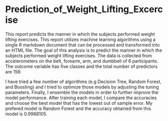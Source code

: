 # Prediction_of_Weight_Lifting_Excercise
This report predicts the manner in which the subjects performed weight lifting exercises. This report utilizes machine learning algorithms  using a single R markdown document that can be processed and transformed into an HTML file. The goal of this analysis is to predict the manner in which the subjects performed weight lifting exercises. The data is collected from accelerometers on the belt, forearm, arm, and dumbbell of 6 participants. The outcome variable has five classes and the total number of predictors are 159.

I have tried a few number of algorithms (e.g Decision Tree, Random Forest, and Boosting) and I tried to optimize those models by adjusting the tuning parameters. Finally, I ensemble the models in order to further improve the model performance. After training each model, I compare the accuracies and choose the best model that has the lowest out of sample error. My prefered model is Random Forest and the accuracy obtained from this model is 0.9988105.
